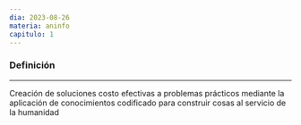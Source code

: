 ```yaml
---
dia: 2023-08-26
materia: aninfo
capitulo: 1
---
```

### Definición
---
Creación de soluciones costo efectivas a problemas prácticos mediante la aplicación de conocimientos codificado para construir cosas al servicio de la humanidad